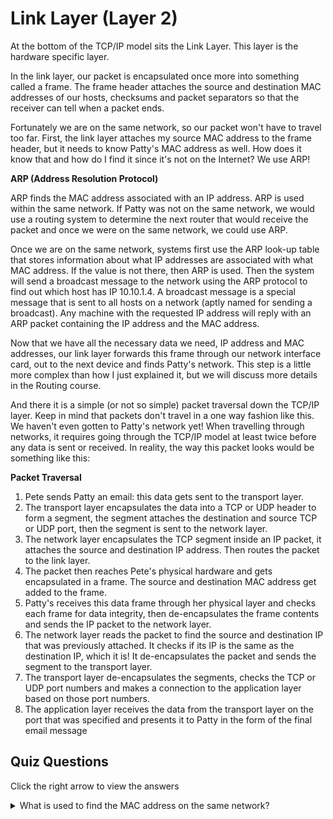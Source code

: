 # Link Layer (Layer 2)

At the bottom of the TCP/IP model sits the Link Layer. This layer is the hardware specific layer.

In the link layer, our packet is encapsulated once more into something called a frame. The frame header attaches the source and destination MAC addresses of our hosts, checksums and packet separators so that the receiver can tell when a packet ends. 

Fortunately we are on the same network, so our packet won't have to travel too far. First, the link layer attaches my source MAC address to the frame header, but it needs to know Patty's MAC address as well. How does it know that and how do I find it since it's not on the Internet? We use ARP!

<b>ARP (Address Resolution Protocol)</b>

ARP finds the MAC address associated with an IP address. ARP is used within the same network. If Patty was not on the same network, we would use a routing system to determine the next router that would receive the packet and once we were on the same network, we could use ARP. 

Once we are on the same network, systems first use the ARP look-up table that stores information about what IP addresses are associated with what MAC address. If the value is not there, then ARP is used. Then the system will send a broadcast message to the network using the ARP protocol to find out which host has IP 10.10.1.4. A broadcast message is a special message that is sent to all hosts on a network (aptly named for sending a broadcast). Any machine with the requested IP address will reply with an ARP packet containing the IP address and the MAC address.

Now that we have all the necessary data we need, IP address and MAC addresses, our link layer forwards this frame through our network interface card, out to the next device and finds Patty's network. This step is a little more complex than how I just explained it, but we will discuss more details in the Routing course.

And there it is a simple (or not so simple) packet traversal down the TCP/IP layer. Keep in mind that packets don't travel in a one way fashion like this. We haven't even gotten to Patty's network yet! When travelling through networks, it requires going through the TCP/IP model at least twice before any data is sent or received. In reality, the way this packet looks would be something like this: 

<b>Packet Traversal</b>

<ol>
<li>Pete sends Patty an email: this data gets sent to the transport layer.</li>
<li>The transport layer encapsulates the data into a TCP or UDP header to form a segment, the segment attaches the destination and source TCP or UDP port, then the segment is sent to the network layer.</li>
<li>The network layer encapsulates the TCP segment inside an IP packet, it attaches the source and destination IP address. Then routes the packet to the link layer.</li>
<li>The packet then reaches Pete's physical hardware and gets encapsulated in a frame. The source and destination MAC address get added to the frame.</li>
<li>Patty's receives this data frame through her physical layer and checks each frame for data integrity, then de-encapsulates the frame contents and sends the IP packet to the network layer.</li>
<li>The network layer reads the packet to find the source and destination IP that was previously attached. It checks if its IP is the same as the destination IP, which it is! It de-encapsulates the packet and sends the segment to the transport layer.</li>
<li>The transport layer de-encapsulates the segments, checks the TCP or UDP port numbers and makes a connection to the application layer based on those port numbers.</li>
<li>The application layer receives the data from the transport layer on the port that was specified and presents it to Patty in the form of the final email message</li>
</ol>

## Quiz Questions 

Click the right arrow to view the answers

<details>
<summary>What is used to find the MAC address on the same network?</summary>
ARP
</details>
